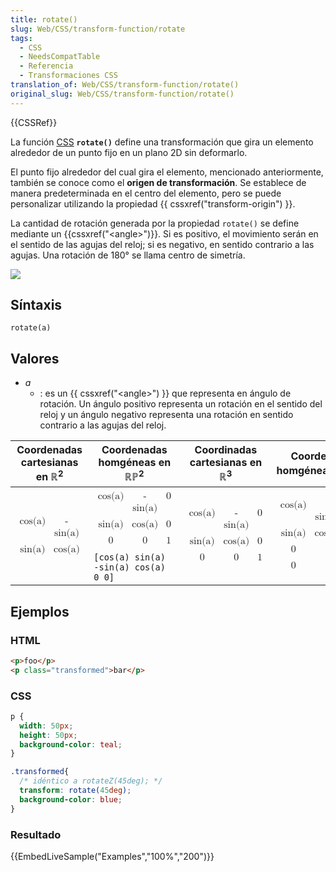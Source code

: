 ```yaml
---
title: rotate()
slug: Web/CSS/transform-function/rotate
tags:
  - CSS
  - NeedsCompatTable
  - Referencia
  - Transformaciones CSS
translation_of: Web/CSS/transform-function/rotate()
original_slug: Web/CSS/transform-function/rotate()
---
```


{{CSSRef}}

La función [CSS](/es/docs/) **`rotate()`** define una transformación que gira un elemento alrededor de un punto fijo en un plano 2D sin deformarlo.

El punto fijo alrededor del cual gira el elemento, mencionado anteriormente, también se conoce como el **origen de transformación**. Se establece de manera predeterminada en el centro del elemento, pero se puede personalizar utilizando la propiedad {{ cssxref("transform-origin") }}.

La cantidad de rotación generada por la propiedad `rotate()` se define mediante un {{cssxref("&lt;angle&gt;")}}. Si es positivo, el movimiento serán en el sentido de las agujas del reloj; si es negativo, en sentido contrario a las agujas. Una rotación de 180° se llama centro de simetría.

![](https://mdn.mozillademos.org/files/12113/rotate.png)

## Síntaxis

```
rotate(a)
```

## Valores

- _a_
  - : es un {{ cssxref("&lt;angle&gt;") }} que representa en ángulo de rotación. Un ángulo positivo representa un rotación en el sentido del reloj y un ángulo negativo representa una rotación en sentido contrario a las agujas del reloj.

<table class="standard-table">
  <thead>
    <tr>
      <th scope="col">Coordenadas cartesianas en ℝ<sup>2</sup></th>
      <th scope="col">Coordenadas homgéneas en ℝℙ<sup>2</sup></th>
      <th scope="col">Coordinadas cartesianas en ℝ<sup>3</sup></th>
      <th scope="col">Coordenadas homgéneas en ℝℙ<sup>3</sup></th>
    </tr>
  </thead>
  <tbody>
    <tr>
      <td colspan="1" rowspan="2">
        <math
          ><mfenced
            ><mtable
              ><mtr><mtd>cos(a)</mtd><mtd>-sin(a)</mtd></mtr>
              <mtr><mtd>sin(a)</mtd><mtd>cos(a)</mtd></mtr></mtable
            ></mfenced
          ></math
        >
      </td>
      <td>
        <math
          ><mfenced
            ><mtable
              ><mtr><mtd>cos(a)</mtd><mtd>-sin(a)</mtd><mtd>0</mtd></mtr
              ><mtr><mtd>sin(a)</mtd><mtd>cos(a)</mtd><mtd>0</mtd></mtr
              ><mtr><mtd>0</mtd><mtd>0</mtd><mtd>1</mtd></mtr></mtable
            ></mfenced
          ></math
        >
      </td>
      <td colspan="1" rowspan="2">
        <math
          ><mfenced
            ><mtable
              ><mtr><mtd>cos(a)</mtd><mtd>-sin(a)</mtd><mtd>0</mtd></mtr
              ><mtr><mtd>sin(a)</mtd><mtd>cos(a)</mtd><mtd>0</mtd></mtr
              ><mtr><mtd>0</mtd><mtd>0</mtd><mtd>1</mtd></mtr></mtable
            ></mfenced
          ></math
        >
      </td>
      <td colspan="1" rowspan="2">
        <math
          ><mfenced
            ><mtable
              ><mtr
                ><mtd>cos(a)</mtd><mtd>-sin(a)</mtd><mtd>0</mtd
                ><mtd>0</mtd></mtr
              ><mtr
                ><mtd>sin(a)</mtd><mtd>cos(a)</mtd><mtd>0</mtd><mtd>0</mtd></mtr
              ><mtr><mtd>0</mtd><mtd>0</mtd><mtd>1</mtd><mtd>0</mtd></mtr
              ><mtr
                ><mtd>0</mtd><mtd>0</mtd><mtd>0</mtd><mtd>1</mtd></mtr
              ></mtable
            ></mfenced
          ></math
        >
      </td>
    </tr>
    <tr>
      <td><code>[cos(a) sin(a) -sin(a) cos(a) 0 0]</code></td>
    </tr>
  </tbody>
</table>

## Ejemplos

### HTML

```html
<p>foo</p>
<p class="transformed">bar</p>
```

### CSS

```css
p {
  width: 50px;
  height: 50px;
  background-color: teal;
}

.transformed{
  /* idéntico a rotateZ(45deg); */
  transform: rotate(45deg);
  background-color: blue;
}
```

### Resultado

{{EmbedLiveSample("Examples","100%","200")}}

